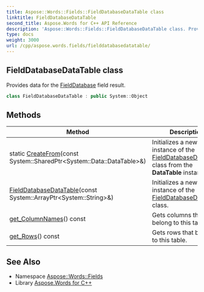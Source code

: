 ```yaml
---
title: Aspose::Words::Fields::FieldDatabaseDataTable class
linktitle: FieldDatabaseDataTable
second_title: Aspose.Words for C++ API Reference
description: 'Aspose::Words::Fields::FieldDatabaseDataTable class. Provides data for the FieldDatabase field result in C++.'
type: docs
weight: 3000
url: /cpp/aspose.words.fields/fielddatabasedatatable/
---
```

## FieldDatabaseDataTable class


Provides data for the [FieldDatabase](../fielddatabase/) field result.

```cpp
class FieldDatabaseDataTable : public System::Object
```

## Methods

| Method | Description |
| --- | --- |
| static [CreateFrom](./createfrom/)(const System::SharedPtr\<System::Data::DataTable\>\&) | Initializes a new instance of the [FieldDatabaseDataTable](./) class from the **DataTable** instance. |
| [FieldDatabaseDataTable](./fielddatabasedatatable/)(const System::ArrayPtr\<System::String\>\&) | Initializes a new instance of the [FieldDatabaseDataTable](./) class. |
| [get_ColumnNames](./get_columnnames/)() const | Gets columns that belong to this table. |
| [get_Rows](./get_rows/)() const | Gets rows that belong to this table. |
## See Also

* Namespace [Aspose::Words::Fields](../)
* Library [Aspose.Words for C++](../../)
